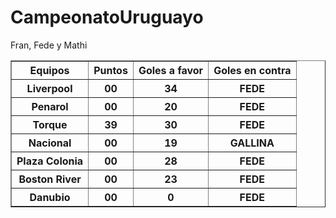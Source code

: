# CampeonatoUruguayo

<!doctype html>
<html>
    <head>
    <title>Campeonato Uruguayo </title>
    </head>
    <body>
    <caption>Fran, Fede y Mathi</caption>
    <table border ="1">
        <thead>
            <tr>
                <th>Equipos</th>
                <th>Puntos </th>
                <th>Goles a favor</th>
                <th>Goles en contra</th>
            </tr>
        </thead>
        <tbody>
            <tr>
                <th>Liverpool</th>
                <th>00</th>
                <th>34</th>
                <th>FEDE</th>
            </tr>
                        <tr>
                <th>Penarol</th>
                <th>00</th>
                <th>20</th>
                <th>FEDE</th>
            </tr>
                        <tr>
                <th>Torque</th>
                <th>39</th>
                <th>30</th>
                <th>FEDE</th>
            </tr>
                        <tr>
                <th>Nacional</th>
                <th>00</th>
                <th>19</th>
                <th>GALLINA</th>  
            </tr>
                        <tr>
                <th>Plaza Colonia</th>
                <th>00</th>
                <th>28</th>
                <th>FEDE</th>   
            </tr>
                        <tr>
                <th>Boston River</th>
                <th>00</th>
                <th>23</th>
                <th>FEDE</th>
            </tr>
                          <tr>
                <th>Danubio</th>
                <th>00</th>
                <th>0</th>
                <th>FEDE</th>  
            </tr>
        </tbody>
    </table>   
    </body>
</html>
